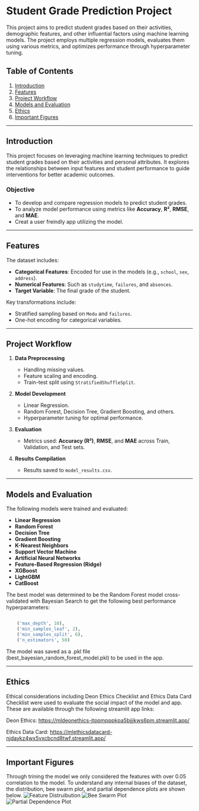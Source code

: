 # **Student Grade Prediction Project**

This project aims to predict student grades based on their activities, demographic features, and other influential factors using machine learning models. The project employs multiple regression models, evaluates them using various metrics, and optimizes performance through hyperparameter tuning.

## **Table of Contents**
1. [Introduction](#introduction)
2. [Features](#features)
3. [Project Workflow](#project-workflow)
4. [Models and Evaluation](#models-and-evaluation)
5. [Ethics](#ethics)
6. [Important Figures](#important-figures)

---

## **Introduction**
This project focuses on leveraging machine learning techniques to predict student grades based on their activities and personal attributes. It explores the relationships between input features and student performance to guide interventions for better academic outcomes.

### **Objective**
- To develop and compare regression models to predict student grades.
- To analyze model performance using metrics like **Accuracy**, **R²**, **RMSE**, and **MAE**.
- Creat a user freindly app utilizing the model.

---

## **Features**
The dataset includes:
- **Categorical Features**: Encoded for use in the models (e.g., `school`, `sex`, `address`).
- **Numerical Features**: Such as `studytime`, `failures`, and `absences`.
- **Target Variable**: The final grade of the student.

Key transformations include:
- Stratified sampling based on `Medu` and `failures`.
- One-hot encoding for categorical variables.

---

## **Project Workflow**
1. **Data Preprocessing**
   - Handling missing values.
   - Feature scaling and encoding.
   - Train-test split using `StratifiedShuffleSplit`.

2. **Model Development**
   - Linear Regression.
   - Random Forest, Decision Tree, Gradient Boosting, and others.
   - Hyperparameter tuning for optimal performance.

3. **Evaluation**
   - Metrics used: **Accuracy (R²)**, **RMSE**, and **MAE** across Train, Validation, and Test sets.

4. **Results Compilation**
   - Results saved to `model_results.csv`.

---

## **Models and Evaluation**
The following models were trained and evaluated:
- **Linear Regression**
- **Random Forest**
- **Decision Tree**
- **Gradient Boosting**
- **K-Nearest Neighbors**
- **Support Vector Machine**
- **Artificial Neural Networks**
- **Feature-Based Regression (Ridge)**
- **XGBoost**
- **LightGBM**
- **CatBoost**

The best model was determined to be the Random Forest model cross-validated with Bayesian Search to get the following best performance hyperparameters:
```python

    ('max_depth', 10),
    ('min_samples_leaf', 2),
    ('min_samples_split', 6),
    ('n_estimators', 50)

```

The model was saved as a .pkl file (best_bayesian_random_forest_model.pkl) to be used in the app.

---

## **Ethics**
Ethical considerations including Deon Ethics Checklist and Ethics Data Card Checklist were used to evaluate the social impact of the model and app. These are available through the following streamlit app links:

Deon Ethics:
https://mldeonethics-jtppmpppkpa5bjjjkws6pm.streamlit.app/

Ethics Data Card:
https://mlethicsdatacard-njdaykz4wx5vxcbcnd8twf.streamlit.app/

---

## **Important Figures**
Through trining the model we only considered the features with over 0.05 correlation to the model. To understand any internal biases of the dataset, the distribution, bee swarm plot, and partial dependence plots are shown below.
![Feature Distruibution](feature_distribution.png)
![Bee Swarm Plot](bee_swarm_plot.png)
![Partial Dependence Plot](partial_dependence_plot.png)

